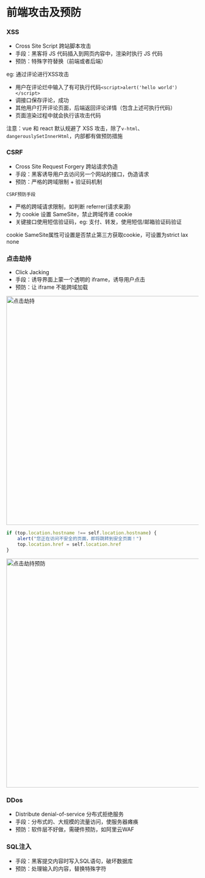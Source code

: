 
# 前端攻击及预防

### XSS
- Cross Site Script 跨站脚本攻击
- 手段：黑客将 JS 代码插入到网页内容中，渲染时执行 JS 代码
- 预防：特殊字符替换（前端或者后端）

eg:  通过评论进行XSS攻击
- 用户在评论烂中输入了有可执行代码`<script>alert('hello world')</script>`
- 调接口保存评论，成功
- 其他用户打开评论页面，后端返回评论详情（包含上述可执行代码）
- 页面渲染过程中就会执行该攻击代码


注意：vue 和 react 默认规避了 XSS 攻击，除了`v-html`、`dangerouslySetInnerHtml`，内部都有做预防措施


### CSRF
- Cross Site Request Forgery 跨站请求伪造
- 手段：黑客诱导用户去访问另一个网站的接口，伪造请求
- 预防：严格的跨域限制 + 验证码机制

`CSRF预防手段`

- 严格的跨域请求限制，如判断 referrer(请求来源)
- 为 cookie 设置 SameSite，禁止跨域传递 cookie
- 关键接口使用短信验证码，eg: 支付、转发，使用短信/邮箱验证码验证

cookie SameSite属性可设置是否禁止第三方获取cookie，可设置为strict lax none

### 点击劫持
- Click Jacking
- 手段：诱导界面上蒙一个透明的 iframe，诱导用户点击
- 预防：让 iframe 不能跨域加载

<img :src="$withBase('/assets/notes-images/breadth/点击劫持.png')" alt="点击劫持" width="600">


``` js
if (top.location.hostname !== self.location.hostname) {
    alert("您正在访问不安全的页面，即将跳转到安全页面！")
    top.location.href = self.location.href
}
```


<img :src="$withBase('/assets/notes-images/breadth/点击劫持预防.png')" alt="点击劫持预防" width="600">

### DDos
- Distribute denial-of-service 分布式拒绝服务
- 手段：分布式的、大规模的流量访问，使服务器瘫痪
- 预防：软件层不好做，需硬件预防，如阿里云WAF


### SQL注入
- 手段：黑客提交内容时写入SQL语句，破坏数据库
- 预防：处理输入的内容，替换特殊字符